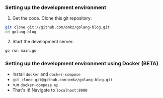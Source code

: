 ### Setting up the development environment

1. Get the code. Clone this git repository:

  ```bash
  git clone git://github.com/omkz/golang-blog.git
  cd golang-blog
  ```


2. Start the development server:

  ```bash
  go run main.go
  ```

### Setting up the development environment using Docker (BETA)

- Install `docker` and `docker-compose`
- `git clone git@github.com:omkz/golang-blog.git`
- run `docker-compose up`
- That's it! Navigate to `localhost:8080`